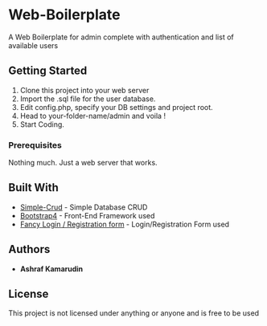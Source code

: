# Web-Boilerplate

A Web Boilerplate for admin complete with authentication and list of available users

## Getting Started

1) Clone this project into your web server
2) Import the .sql file for the user database.
3) Edit config.php, specify your DB settings and project root.
4) Head to your-folder-name/admin and voila !
5) Start Coding.

### Prerequisites

Nothing much. Just a web server that works.

## Built With

* [Simple-Crud](https://github.com/ashrafkamarudin/simple-crud) - Simple Database CRUD
* [Bootstrap4](https://v4-alpha.getbootstrap.com/) - Front-End Framework used  
* [Fancy Login / Registration form](https://bootsnipp.com/snippets/vORj6) - Login/Registration Form used
## Authors

* **Ashraf Kamarudin**

## License

This project is not licensed under anything or anyone and is free to be used
